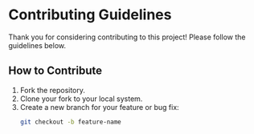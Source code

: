 # Contributing Guidelines

Thank you for considering contributing to this project! Please follow the guidelines below.

## How to Contribute
1. Fork the repository.
2. Clone your fork to your local system.
3. Create a new branch for your feature or bug fix:
   ```bash
   git checkout -b feature-name
